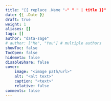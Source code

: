 ```yaml
---
title: "{{ replace .Name "-" " " | title }}"
date: {{ .Date }}
draft: true
weight: 1
aliases: []
tags: []
author: "data-sage"
# author: ["Me", "You"] # multiple authors
showToc: false
TocOpen: false
hidemeta: false
disableShare: false
cover:
    image: "<image path/url>"
    alt: "<alt text>"
    caption: "<text>"
    relative: false
comments: false
---
```


